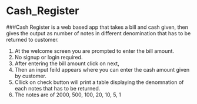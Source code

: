 # Cash_Register
###Cash Register is a web based app that takes a bill and cash given, then gives the output as number of notes in different denomination that has to be returned to customer.
1. At the welcome screen you are prompted to enter the bill amount.
2. No signup or login required.
3. After entering the bill amount click on next,
4. Then an input feild appears where you can enter the cash amount given by customer.
5. Cllick on check button will print a table displaying the denomnation of each notes that has to be returned.
6. The notes are of 2000, 500, 100, 20, 10, 5, 1
